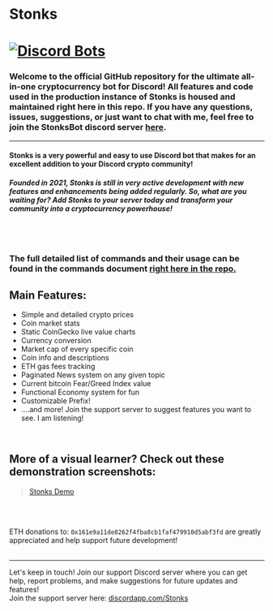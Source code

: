 # Stonks


[![Discord Bots](https://discordbotslist.co/api/embed/844842149006802944)](https://discordbotslist.co/bots/844842149006802944)
=======
### Welcome to the official GitHub repository for the ultimate all-in-one cryptocurrency bot for Discord! All features and code used in the production instance of Stonks is housed and maintained right here in this repo. If you have any questions, issues, suggestions, or just want to chat with me, feel free to join the StonksBot discord server [here](https://discord.gg/2CFWHZGcAz).

---

#### Stonks is a very powerful and easy to use Discord bot that makes for an excellent addition to your Discord crypto community!

##### Founded in 2021, Stonks is still in very active development with new features and enhancements being added regularly. So, what are you waiting for? Add Stonks to your server today and transform your community into a cryptocurrency powerhouse!
<br></br>
### The full detailed list of commands and their usage can be found in the commands document [right here in the repo.](https://github.com/Atomized-titan/Stonks/blob/master/common/commands.md)

## Main Features:
+ Simple and detailed crypto prices
+ Coin market stats
+ Static CoinGecko live value charts
+ Currency conversion
+ Market cap of every specific coin
+ Coin info and descriptions
+ ETH gas fees tracking
+ Paginated News system on any given topic
+ Current bitcoin Fear/Greed Index value
+ Functional Economy system for fun
+ Customizable Prefix!
+ ....and more! Join the support server to suggest features you want to see. I am listening!

<br>

## More of a visual learner? Check out these demonstration screenshots:

<blockquote class="imgur-embed-pub" lang="en" data-id="a/HEwdTsn"><a href="//imgur.com/a/HEwdTsn">Stonks Demo</a></blockquote>
<br><br>

ETH donations to: `0x161e9a11de8262f4fba8cb1faf479910d5abf3fd` are greatly appreciated and help support future development!
<br><br>

---

Let's keep in touch! Join our support Discord server where you can get help, report problems, and make suggestions for future updates and features!<br>
Join the support server here: [discordapp.com/Stonks](https://discord.gg/2CFWHZGcAz)
<br><br>
